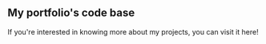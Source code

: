 ## My portfolio's code base

If you're interested in knowing more about my projects, you can visit it here!
